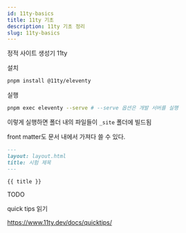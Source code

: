 ```yaml
---
id: 11ty-basics
title: 11ty 기초
description: 11ty 기초 정리
slug: 11ty-basics
---
```


정적 사이트 생성기 11ty

설치

```bash
pnpm install @11ty/eleventy
```

실행

```bash
pnpm exec eleventy --serve # --serve 옵션은 개발 서버를 실행
```

이렇게 실행하면 폴더 내의 파일들이 `_site` 폴더에 빌드됨

front matter도 문서 내에서 가져다 쓸 수 있다.

```markdown
---
layout: layout.html
title: 시험 제목
---

{{ title }}
```


TODO

quick tips 읽기

https://www.11ty.dev/docs/quicktips/